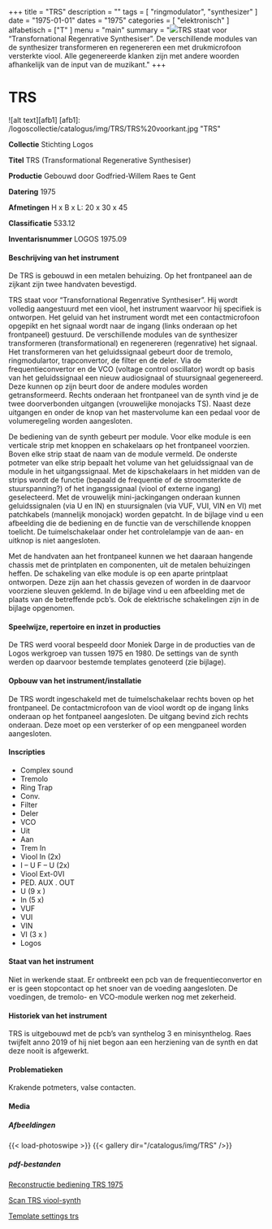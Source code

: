 ﻿+++
title = "TRS"
description = ""
tags = [
"ringmodulator", "synthesizer"
]
date = "1975-01-01"
dates = "1975"
categories = [ "elektronisch"
]
alfabetisch = ["T"
]
menu = "main"
summary = "<a href='/logoscollectie/catalogus/1975/trs'><img src='/logoscollectie/catalogus/img/TRS/TRS%20voorkant.jpg'></a>TRS staat voor “Transfornational Regenrative Synthesiser”. De verschillende modules van de synthesizer transformeren en regenereren een met drukmicrofoon versterkte viool. Alle gegenereerde klanken zijn met andere woorden afhankelijk van de input van de muzikant."
+++

# TRS

![alt text][afb1]
[afb1]: /logoscollectie/catalogus/img/TRS/TRS%20voorkant.jpg "TRS"

**Collectie**
Stichting Logos

**Titel**
TRS (Transformational Regenerative Synthesiser)

**Productie**
Gebouwd door Godfried-Willem Raes te Gent

**Datering**
1975

**Afmetingen**
H x B x L: 20 x 30 x 45

**Classificatie**
533.12

**Inventarisnummer**
LOGOS 1975.09

#### Beschrijving van het instrument
De TRS is gebouwd in een metalen behuizing. Op het frontpaneel aan de zijkant zijn twee handvaten bevestigd. 

TRS staat voor “Transfornational Regenrative Synthesiser”. Hij wordt volledig aangestuurd met een viool, het instrument waarvoor hij specifiek is ontworpen. Het geluid van het instrument wordt met een contactmicrofoon opgepikt en het signaal wordt naar de ingang (links onderaan op het frontpaneel) gestuurd. De verschillende modules van de synthesizer transformeren (transformational) en regenereren (regenrative) het signaal. Het transformeren van het geluidssignaal gebeurt door de tremolo, ringmodulartor, trapconvertor, de filter en de deler. Via de frequentieconvertor en de VCO (voltage control oscillator) wordt op basis van het geluidssignaal een nieuw audiosignaal of stuursignaal gegenereerd. Deze kunnen op zijn beurt door de andere modules worden getransformeerd. Rechts onderaan het frontpaneel van de synth vind je de twee doorverbonden uitgangen (vrouwelijke monojacks TS). Naast deze uitgangen en onder de knop van het mastervolume kan een pedaal voor de volumeregeling worden aangesloten. 

De bediening van de synth gebeurt per module. Voor elke module is een verticale strip met knoppen en schakelaars op het frontpaneel voorzien. Boven elke strip staat de naam van de module vermeld. De onderste potmeter van elke strip bepaalt het volume van het geluidssignaal van de module in het uitgangssignaal. Met de kipschakelaars in het midden van de strips wordt de functie (bepaald de frequentie of de stroomsterkte de stuurspanning?) of het ingangssignaal (viool of externe ingang) geselecteerd. Met de vrouwelijk mini-jackingangen onderaan kunnen geluidssignalen (via U en IN) en stuursignalen (via VUF, VUI, VIN en VI) met patchkabels (mannelijk monojack) worden gepatcht. In de  bijlage vind u een afbeelding die de bediening en de functie van de verschillende knoppen toelicht. De tuimelschakelaar onder het controlelampje van de aan- en uitknop is niet aangesloten.

Met de handvaten aan het frontpaneel kunnen we het daaraan hangende chassis met de printplaten en componenten, uit de metalen behuizingen heffen. De schakeling van elke module is op een aparte printplaat ontworpen. Deze zijn aan het chassis gevezen of worden in de daarvoor voorziene sleuven geklemd. In de bijlage vind u een afbeelding met de plaats van de betreffende pcb’s. Ook de elektrische schakelingen zijn in de bijlage opgenomen.

#### Speelwijze, repertoire en inzet in producties
De TRS werd vooral bespeeld door Moniek Darge in de producties van de  Logos werkgroep van tussen 1975 en 1980. De settings van de synth werden op daarvoor bestemde templates genoteerd (zie bijlage). 

#### Opbouw van het instrument/installatie
De TRS wordt ingeschakeld met de tuimelschakelaar rechts boven op het frontpaneel. De contactmicrofoon van de viool wordt op de ingang links onderaan op het fontpaneel aangesloten. De uitgang bevind zich rechts onderaan. Deze moet op een versterker of op een mengpaneel worden aangesloten.

#### Inscripties
- Complex sound
- Tremolo
- Ring Trap
- Conv. 
- Filter
- Deler 
- VCO
- Uit 
- Aan
- Trem In
- Viool In (2x)
- I – U  F – U (2x)
- Viool  Ext-0VI
- PED. AUX . OUT
- U (9 x )
- In (5 x)
- VUF
- VUI
- VIN
- VI (3 x )
- Logos

#### Staat van het instrument
Niet in werkende staat. Er ontbreekt een pcb van de frequentieconvertor en er is geen stopcontact op het snoer van de voeding aangesloten. De voedingen, de tremolo- en VCO-module werken nog met zekerheid. 

#### Historiek van het instrument
TRS is uitgebouwd met de pcb’s van synthelog 3 en minisynthelog. Raes twijfelt anno 2019 of hij niet begon aan een herziening van de synth en dat deze nooit is afgewerkt. 

#### Problematieken
Krakende potmeters, valse contacten. 

#### Media
##### Afbeeldingen
{{< load-photoswipe >}}
{{< gallery dir="/catalogus/img/TRS" />}}

##### pdf-bestanden
[Reconstructie bediening TRS 1975](/logoscollectie/catalogus/pdf/TRS/Reconstructie_bediening_TRS_1975.pdf)

[Scan TRS viool-synth](/logoscollectie/catalogus/pdf/TRS/Scan_TRS_viool-synth.pdf)

[Template settings trs](/logoscollectie/catalogus/pdf/TRS/Template_settings_trs.pdf)
